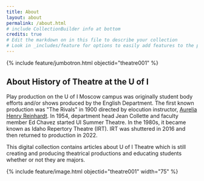 ```yaml
---
title: About
layout: about
permalink: /about.html
# include CollectionBuilder info at bottom
credits: true
# Edit the markdown on in this file to describe your collection
# Look in _includes/feature for options to easily add features to the page
---
```


{% include feature/jumbotron.html objectid="theatre001" %} 

## About History of Theatre at the U of I

Play production on the U of I Moscow campus was originally student body efforts and/or shows produced by the English Department. The first known production was "The Rivals" in 1900 directed by elocution instructor, [Aurelia Henry Reinhardt](https://harvester.lib.uidaho.edu/posts/2023/02/27/aurelia-henry-reinhardt.html). In 1954, department head Jean Collette and faculty member Ed Chavez started UI Summer Theatre. In the 1980s, it became known as Idaho Repertory Theatre (IRT). IRT was shuttered in 2016 and then returned to production in 2022.

This digital collection contains articles about U of I Theatre which is still creating and producing theatrical productions and educating students whether or not they are majors.

{% include feature/image.html objectid="theatre001" width="75" %} 
